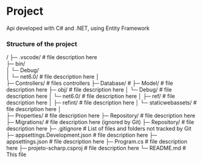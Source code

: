 # Project
Api developed with C# and .NET, using Entity Framework

### Structure of the project
/
├─ .vscode/                       # file description here      
├─ bin/      
│  └─ Debug/    
│     └─ net6.0/                  # file description here
│   
├─ Controllers/                   # files controllers
├─ Database/                      # 
├─ Model/                         # file description here
├─ obj/                           # file description here
│  └─ Debug/                      # file description here
│     └─ net6.0/                  # file description here
│        ├─ ref/                  # file description here
│        ├─ refint/               # file description here
│        └─ staticwebassets/      # file description here 
│   
├─ Properties/                    # file description here
├─ Repository/                    # file description here
├─ Migrations/                    # file description here (ignored by Git)
├─ Repository/                    # file description here
├─ .gitignore                     # List of files and folders not tracked by Git
├─ appsettings.Development.json   # file description here
├─ appsettings.json               # file description here
├─ Program.cs                     # file description here
├─ projeto-scharp.csproj          # file description here
└─ README.md                      # This file